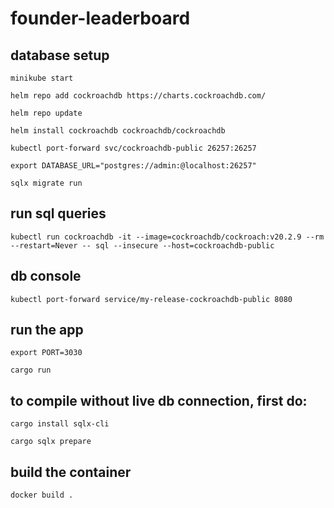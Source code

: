 # founder-leaderboard


## database setup

`minikube start`

`helm repo add cockroachdb https://charts.cockroachdb.com/`

`helm repo update`

`helm install cockroachdb cockroachdb/cockroachdb`

`kubectl port-forward svc/cockroachdb-public 26257:26257`

`export DATABASE_URL="postgres://admin:@localhost:26257"`

`sqlx migrate run`

## run sql queries

`kubectl run cockroachdb -it --image=cockroachdb/cockroach:v20.2.9 --rm --restart=Never -- sql --insecure --host=cockroachdb-public`

## db console

`kubectl port-forward service/my-release-cockroachdb-public 8080`

## run the app

`export PORT=3030`

`cargo run`

## to compile without live db connection, first do:

`cargo install sqlx-cli`

`cargo sqlx prepare`

## build the container

`docker build .`
